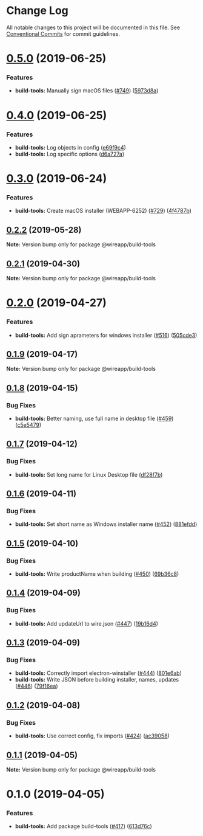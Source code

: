 # Change Log

All notable changes to this project will be documented in this file.
See [Conventional Commits](https://conventionalcommits.org) for commit guidelines.

# [0.5.0](https://github.com/wireapp/wire-desktop-packages/tree/master/packages/build-tools/compare/@wireapp/build-tools@0.4.0...@wireapp/build-tools@0.5.0) (2019-06-25)


### Features

* **build-tools:** Manually sign macOS files ([#749](https://github.com/wireapp/wire-desktop-packages/tree/master/packages/build-tools/issues/749)) ([5973d8a](https://github.com/wireapp/wire-desktop-packages/tree/master/packages/build-tools/commit/5973d8a))





# [0.4.0](https://github.com/wireapp/wire-desktop-packages/tree/master/packages/build-tools/compare/@wireapp/build-tools@0.3.0...@wireapp/build-tools@0.4.0) (2019-06-25)


### Features

* **build-tools:** Log objects in config ([e69f9c4](https://github.com/wireapp/wire-desktop-packages/tree/master/packages/build-tools/commit/e69f9c4))
* **build-tools:** Log specific options ([d6a727a](https://github.com/wireapp/wire-desktop-packages/tree/master/packages/build-tools/commit/d6a727a))





# [0.3.0](https://github.com/wireapp/wire-desktop-packages/tree/master/packages/build-tools/compare/@wireapp/build-tools@0.2.2...@wireapp/build-tools@0.3.0) (2019-06-24)


### Features

* **build-tools:** Create macOS installer (WEBAPP-6252) ([#729](https://github.com/wireapp/wire-desktop-packages/tree/master/packages/build-tools/issues/729)) ([4f4787b](https://github.com/wireapp/wire-desktop-packages/tree/master/packages/build-tools/commit/4f4787b))





## [0.2.2](https://github.com/wireapp/wire-desktop-packages/tree/master/packages/build-tools/compare/@wireapp/build-tools@0.2.1...@wireapp/build-tools@0.2.2) (2019-05-28)

**Note:** Version bump only for package @wireapp/build-tools





## [0.2.1](https://github.com/wireapp/wire-desktop-packages/tree/master/packages/build-tools/compare/@wireapp/build-tools@0.2.0...@wireapp/build-tools@0.2.1) (2019-04-30)

**Note:** Version bump only for package @wireapp/build-tools





# [0.2.0](https://github.com/wireapp/wire-desktop-packages/tree/master/packages/build-tools/compare/@wireapp/build-tools@0.1.9...@wireapp/build-tools@0.2.0) (2019-04-27)


### Features

* **build-tools:** Add sign aprameters for windows installer ([#516](https://github.com/wireapp/wire-desktop-packages/tree/master/packages/build-tools/issues/516)) ([505cde3](https://github.com/wireapp/wire-desktop-packages/tree/master/packages/build-tools/commit/505cde3))





## [0.1.9](https://github.com/wireapp/wire-desktop-packages/tree/master/packages/build-tools/compare/@wireapp/build-tools@0.1.8...@wireapp/build-tools@0.1.9) (2019-04-17)

**Note:** Version bump only for package @wireapp/build-tools





## [0.1.8](https://github.com/wireapp/wire-desktop-packages/tree/master/packages/build-tools/compare/@wireapp/build-tools@0.1.7...@wireapp/build-tools@0.1.8) (2019-04-15)


### Bug Fixes

* **build-tools:** Better naming, use full name in desktop file ([#459](https://github.com/wireapp/wire-desktop-packages/tree/master/packages/build-tools/issues/459)) ([c5e5479](https://github.com/wireapp/wire-desktop-packages/tree/master/packages/build-tools/commit/c5e5479))





## [0.1.7](https://github.com/wireapp/wire-desktop-packages/tree/master/packages/build-tools/compare/@wireapp/build-tools@0.1.6...@wireapp/build-tools@0.1.7) (2019-04-12)


### Bug Fixes

* **build-tools:** Set long name for Linux Desktop file ([df28f7b](https://github.com/wireapp/wire-desktop-packages/tree/master/packages/build-tools/commit/df28f7b))





## [0.1.6](https://github.com/wireapp/wire-desktop-packages/tree/master/packages/build-tools/compare/@wireapp/build-tools@0.1.5...@wireapp/build-tools@0.1.6) (2019-04-11)


### Bug Fixes

* **build-tools:** Set short name as Windows installer name ([#452](https://github.com/wireapp/wire-desktop-packages/tree/master/packages/build-tools/issues/452)) ([881efdd](https://github.com/wireapp/wire-desktop-packages/tree/master/packages/build-tools/commit/881efdd))





## [0.1.5](https://github.com/wireapp/wire-desktop-packages/tree/master/packages/build-tools/compare/@wireapp/build-tools@0.1.4...@wireapp/build-tools@0.1.5) (2019-04-10)


### Bug Fixes

* **build-tools:** Write productName when building ([#450](https://github.com/wireapp/wire-desktop-packages/tree/master/packages/build-tools/issues/450)) ([69b36c8](https://github.com/wireapp/wire-desktop-packages/tree/master/packages/build-tools/commit/69b36c8))





## [0.1.4](https://github.com/wireapp/wire-desktop-packages/tree/master/packages/build-tools/compare/@wireapp/build-tools@0.1.3...@wireapp/build-tools@0.1.4) (2019-04-09)


### Bug Fixes

* **build-tools:** Add updateUrl to wire.json ([#447](https://github.com/wireapp/wire-desktop-packages/tree/master/packages/build-tools/issues/447)) ([19b16d4](https://github.com/wireapp/wire-desktop-packages/tree/master/packages/build-tools/commit/19b16d4))





## [0.1.3](https://github.com/wireapp/wire-desktop-packages/tree/master/packages/build-tools/compare/@wireapp/build-tools@0.1.2...@wireapp/build-tools@0.1.3) (2019-04-09)


### Bug Fixes

* **build-tools:** Correctly import electron-winstaller ([#444](https://github.com/wireapp/wire-desktop-packages/tree/master/packages/build-tools/issues/444)) ([801e6ab](https://github.com/wireapp/wire-desktop-packages/tree/master/packages/build-tools/commit/801e6ab))
* **build-tools:** Write JSON before building installer, names, updates ([#446](https://github.com/wireapp/wire-desktop-packages/tree/master/packages/build-tools/issues/446)) ([79f16ea](https://github.com/wireapp/wire-desktop-packages/tree/master/packages/build-tools/commit/79f16ea))





## [0.1.2](https://github.com/wireapp/wire-desktop-packages/tree/master/packages/build-tools/compare/@wireapp/build-tools@0.1.1...@wireapp/build-tools@0.1.2) (2019-04-08)


### Bug Fixes

* **build-tools:** Use correct config, fix imports ([#424](https://github.com/wireapp/wire-desktop-packages/tree/master/packages/build-tools/issues/424)) ([ac39058](https://github.com/wireapp/wire-desktop-packages/tree/master/packages/build-tools/commit/ac39058))





## [0.1.1](https://github.com/wireapp/wire-desktop-packages/tree/master/packages/build-tools/compare/@wireapp/build-tools@0.1.0...@wireapp/build-tools@0.1.1) (2019-04-05)

**Note:** Version bump only for package @wireapp/build-tools





# 0.1.0 (2019-04-05)


### Features

* **build-tools:** Add package build-tools ([#417](https://github.com/wireapp/wire-desktop-packages/tree/master/packages/build-tools/issues/417)) ([613d76c](https://github.com/wireapp/wire-desktop-packages/tree/master/packages/build-tools/commit/613d76c))
